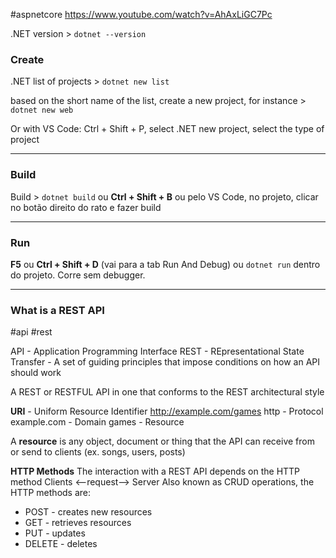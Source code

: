 #aspnetcore
https://www.youtube.com/watch?v=AhAxLiGC7Pc

.NET version > `dotnet --version`

### Create

.NET list of projects > `dotnet new list`

based on the short name of the list, create a new project, for instance > `dotnet new web`

Or with VS Code: Ctrl + Shift + P, select .NET new project, select the type of project

---

### Build

Build > `dotnet build` ou **Ctrl + Shift + B** ou pelo VS Code, no projeto, clicar no botão direito do rato e fazer build

---

### Run

**F5**
ou **Ctrl + Shift + D** (vai para a tab Run And Debug)
ou `dotnet run` dentro do projeto. Corre sem debugger.

---

### What is a REST API

#api #rest

API - Application Programming Interface
REST - REpresentational State Transfer - A set of guiding principles that impose conditions on how an API should work

A REST or RESTFUL API in one that conforms to the REST architectural style

**URI** - Uniform Resource Identifier
http://example.com/games
http - Protocol
example.com - Domain
games - Resource

A **resource** is any object, document or thing that the API can receive from or send to clients (ex. songs, users, posts)

**HTTP Methods**
The interaction with a REST API depends on the HTTP method
Clients <--request--> Server
Also known as CRUD operations, the HTTP methods are:

- POST - creates new resources
- GET - retrieves resources
- PUT - updates
- DELETE - deletes

